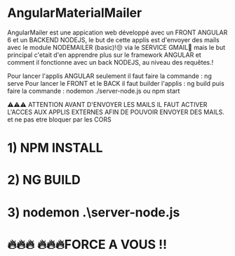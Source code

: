 # AngularMaterialMailer

AngularMailer est une appication web développé avec un FRONT ANGULAR 6 et un BACKEND NODEJS, le but de cette applis est d'envoyer des mails avec le module NODEMAILER (basic)!😒 via le SERVICE GMAIL📩  mais le but principal c'etait d'en apprendre plus sur le framework ANGULAR et comment il fonctionne avec un back NODEJS, au niveau des requêtes.!

Pour lancer l'applis ANGULAR seulement il faut faire la commande : ng serve
Pour lancer le FRONT et le BACK il faut builder l'applis : ng build
puis faire la commande : nodemon ./server-node.js ou npm start

⚠️⚠️⚠️ ATTENTION AVANT D'ENVOYER LES MAILS IL FAUT ACTIVER L'ACCES AUX APPLIS EXTERNES AFIN DE POUVOIR ENVOYER DES MAILS. et ne pas etre bloquer par les CORS 

# 1) NPM INSTALL
# 2) NG BUILD
# 3) nodemon .\server-node.js

 #  🔥🔥🔥 🔥🔥🔥FORCE A VOUS !!

